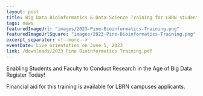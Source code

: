 ```yaml
---
layout: post
title: Big Data Bioinformatics & Data Science Training for LBRN students
tags: news
featuredImageUrl: "images/2023-Pine-Bioinformatics-Training.png"
featuredImageUrlSquare: "images/2023-Pine-Bioinformatics-Training.png"
excerpt_separator: <!--more-->
eventDate: Live orientation on June 5, 2023
link: /downloads/2023 Pine Bioinformatics Training.pdf
---
```

Enabling Students and Faculty to Conduct Research in the Age of Big Data
Register Today! 

Financial aid for this training is available for LBRN campuses applicants.